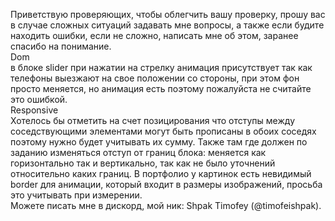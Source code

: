 Приветствую проверяющих, чтобы облегчить вашу проверку, прошу вас в случае сложных ситуаций задавать мне вопросы, а также если будите находить ошибки, если не сложно, написать мне об этом, заранее спасибо на понимание.<br>
Dom<br>
в блоке slider при нажатии на стрелку анимация присутствует так как телефоны выезжают на свое положении со стороны, при этом фон просто меняется, но анимация есть поэтому пожалуйста не считайте это ошибкой.<br>
Responsive<br>
Хотелось бы отметить на счет позицирования что отступы между соседствующими элементами могут быть прописаны в обоих соседях поэтому нужно будет учитывать их сумму. Также там где должен по заданию изменяться отступ от границ блока: меняется как горизонтально так и вертикально, так как не было уточнений относительно каких границ. В портфолио у картинок есть невидимый border для анимации, который входит в размеры изображений, просьба это учитывать при измерении.<br>
Можете писать мне в дискорд, мой ник: Shpak Timofey (@timofeishpak).
